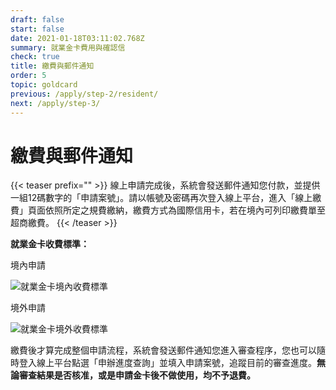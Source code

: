 ```yaml
---
draft: false
start: false
date: 2021-01-18T03:11:02.768Z
summary: 就業金卡費用與確認信
check: true
title: 繳費與郵件通知
order: 5
topic: goldcard
previous: /apply/step-2/resident/
next: /apply/step-3/
---
```

# 繳費與郵件通知

{{< teaser prefix="" >}}
線上申請完成後，系統會發送郵件通知您付款，並提供一組12碼數字的「申請案號」。請以帳號及密碼再次登入線上平台，進入「線上繳費」頁面依照所定之規費繳納，繳費方式為國際信用卡，若在境內可列印繳費單至超商繳費。
{{< /teaser >}}

**就業金卡收費標準：**

境內申請

![就業金卡境內收費標準](/cms-uploads/goldcardfee-01.png "就業金卡境內收費標準")

境外申請

![就業金卡境外收費標準](/cms-uploads/goldcardfee-02.png "就業金卡境外收費標準")

繳費後才算完成整個申請流程，系統會發送郵件通知您進入審查程序，您也可以隨時登入線上平台點選「申辦進度查詢」並填入申請案號，追蹤目前的審查進度。**無論審查結果是否核准，或是申請金卡後不做使用，均不予退費。**